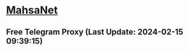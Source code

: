 
# [MahsaNet](https://t.me/mahsa_net)
## Free Telegram Proxy (Last Update: 2024-02-15 09:39:15)

    
